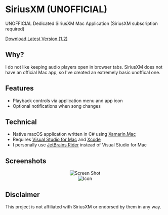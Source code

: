 # SiriusXM (UNOFFICIAL)
UNOFFICIAL Dedicated SiriusXM Mac Application (SiriusXM subscription required)

[Download Latest Version (1.2)](https://github.com/adamhartford/SiriusXM/releases/download/v1.2/SiriusXM.UNOFFICIAL.1.2.zip 'Download')

## Why?
I do not like keeping audio players open in browser tabs. SiriusXM does not have an official Mac app, so I've created an extremely basic unoffical one.

## Features
* Playback controls via application menu and app icon
* Optional notifications when song changes

## Technical
* Native macOS application written in C# using [Xamarin.Mac](https://docs.microsoft.com/en-us/xamarin/mac/)
* Requires [Visual Studio for Mac](https://visualstudio.microsoft.com/vs/mac/) and [Xcode](https://apps.apple.com/us/app/xcode/id497799835?mt=12)
* I personally use [JetBrains Rider](https://www.jetbrains.com/rider/) instead of Visual Studio for Mac

## Screenshots
<div align="center">
<div><img alt="Screen Shot" src="https://user-images.githubusercontent.com/2056763/154349497-1391246d-72f9-46a0-93ae-4bafe5c566d2.png"></div>
<div><img alt="Icon" src="https://user-images.githubusercontent.com/2056763/154349660-5a8efbf8-a94a-47c9-815e-563aa5e1036a.png"></div>
</div>

## Disclaimer

This project is not affiliated with SiriusXM or endorsed by them in any way.
